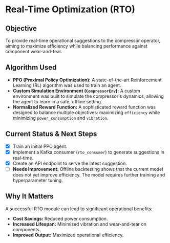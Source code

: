 # Real-Time Optimization (RTO)

## Objective
To provide real-time operational suggestions to the compressor operator, aiming to maximize efficiency while balancing performance against component wear-and-tear.

## Algorithm Used
- **PPO (Proximal Policy Optimization):** A state-of-the-art Reinforcement Learning (RL) algorithm was used to train an agent.
- **Custom Simulation Environment (`CompressorEnv`):** A custom environment was built to simulate the compressor's dynamics, allowing the agent to learn in a safe, offline setting.
- **Normalized Reward Function:** A sophisticated reward function was designed to balance multiple objectives: maximizing `efficiency` while minimizing `power_consumption` and `vibration`.

## Current Status & Next Steps
- [x] Train an initial PPO agent.
- [x] Implement a Kafka consumer (`rto_consumer`) to generate suggestions in real-time.
- [x] Create an API endpoint to serve the latest suggestion.
- [ ] **Needs Improvement:** Offline backtesting shows that the current model does not yet improve efficiency. The model requires further training and hyperparameter tuning.

## Why It Matters
A successful RTO module can lead to significant operational benefits:
- **Cost Savings:** Reduced power consumption.
- **Increased Lifespan:** Minimized vibration and wear-and-tear on components.
- **Improved Output:** Maximized operational efficiency.